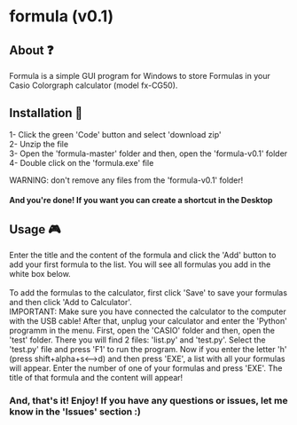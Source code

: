 # formula (v0.1)

## About ❓
Formula is a simple GUI program for Windows to store Formulas in your Casio Colorgraph calculator (model fx-CG50). 

## Installation 💾
1- Click the green 'Code' button and select 'download zip'<br>
2- Unzip the file<br>
3- Open the 'formula-master' folder and then, open the 'formula-v0.1' folder<br>
4- Double click on the 'formula.exe' file<br>

WARNING: don't remove any files from the 'formula-v0.1' folder!<br>

#### And you're done! If you want you can create a shortcut in the Desktop

## Usage 🎮
Enter the title and the content of the formula and click the 'Add' button to add your first formula to the list. You will see all formulas you add in the white box below. <br><br>
To add the formulas to the calculator, first click 'Save' to save your formulas and then click 'Add to Calculator'. <br>
IMPORTANT: Make sure you have connected the calculator to the computer with the USB cable!
After that, unplug your calculator and enter the 'Python' programm in the menu. First, open the 'CASIO' folder and then, open the 'test' folder. There you will find 2 files: 'list.py' and 'test.py'. Select the 'test.py' file and press 'F1' to run the program. Now if you enter the letter 'h' (press shift+alpha+s<-->d) and then press 'EXE', a list with all your formulas will appear. Enter the number of one of your formulas and press 'EXE'. The title of that formula and the content will appear!
### And, that's it! Enjoy! If you have any questions or issues, let me know in the 'Issues' section :)

